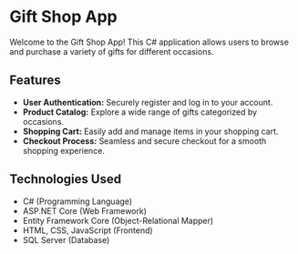 # Gift Shop App

Welcome to the Gift Shop App! This C# application allows users to browse and purchase a variety of gifts for different occasions.

## Features

- **User Authentication:** Securely register and log in to your account.
- **Product Catalog:** Explore a wide range of gifts categorized by occasions.
- **Shopping Cart:** Easily add and manage items in your shopping cart.
- **Checkout Process:** Seamless and secure checkout for a smooth shopping experience.

## Technologies Used

- C# (Programming Language)
- ASP.NET Core (Web Framework)
- Entity Framework Core (Object-Relational Mapper)
- HTML, CSS, JavaScript (Frontend)
- SQL Server (Database)
